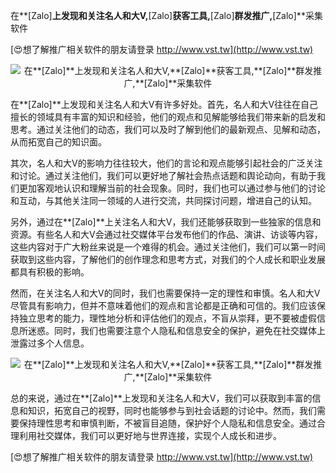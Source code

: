 在**[Zalo]**上发现和关注名人和大V,**[Zalo]**获客工具,**[Zalo]**群发推广,**[Zalo]**采集软件

[😍想了解推广相关软件的朋友请登录 http://www.vst.tw](http://www.vst.tw)

 <center><img src="https://vst.tw/MP4/tuiguang/png/6.png" alt="在**[Zalo]**上发现和关注名人和大V,**[Zalo]**获客工具,**[Zalo]**群发推广,**[Zalo]**采集软件"></center>

在**[Zalo]**上发现和关注名人和大V有许多好处。首先，名人和大V往往在自己擅长的领域具有丰富的知识和经验，他们的观点和见解能够给我们带来新的启发和思考。通过关注他们的动态，我们可以及时了解到他们的最新观点、见解和动态，从而拓宽自己的知识面。

其次，名人和大V的影响力往往较大，他们的言论和观点能够引起社会的广泛关注和讨论。通过关注他们，我们可以更好地了解社会热点话题和舆论动向，有助于我们更加客观地认识和理解当前的社会现象。同时，我们也可以通过参与他们的讨论和互动，与其他关注同一领域的人进行交流，共同探讨问题，增进自己的认知。

另外，通过在**[Zalo]**上关注名人和大V，我们还能够获取到一些独家的信息和资源。有些名人和大V会通过社交媒体平台发布他们的作品、演讲、访谈等内容，这些内容对于广大粉丝来说是一个难得的机会。通过关注他们，我们可以第一时间获取到这些内容，了解他们的创作理念和思考方式，对我们的个人成长和职业发展都具有积极的影响。

然而，在关注名人和大V的同时，我们也需要保持一定的理性和审慎。名人和大V尽管具有影响力，但并不意味着他们的观点和言论都是正确和可信的。我们应该保持独立思考的能力，理性地分析和评估他们的观点，不盲从崇拜，更不要被虚假信息所迷惑。同时，我们也需要注意个人隐私和信息安全的保护，避免在社交媒体上泄露过多个人信息。

 <center><img src="https://vst.tw/MP4/tuiguang/png/4.png" alt="在**[Zalo]**上发现和关注名人和大V,**[Zalo]**获客工具,**[Zalo]**群发推广,**[Zalo]**采集软件"></center>

总的来说，通过在**[Zalo]**上发现和关注名人和大V，我们可以获取到丰富的信息和知识，拓宽自己的视野，同时也能够参与到社会话题的讨论中。然而，我们需要保持理性思考和审慎判断，不被盲目追随，保护好个人隐私和信息安全。通过合理利用社交媒体，我们可以更好地与世界连接，实现个人成长和进步。

[😍想了解推广相关软件的朋友请登录 http://www.vst.tw](http://www.vst.tw)



